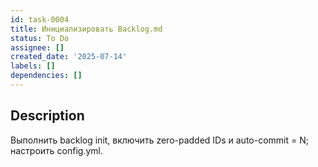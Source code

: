 ```yaml
---
id: task-0004
title: Инициализировать Backlog.md
status: To Do
assignee: []
created_date: '2025-07-14'
labels: []
dependencies: []
---
```


## Description

Выполнить backlog init, включить zero-padded IDs и auto-commit = N; настроить config.yml.

